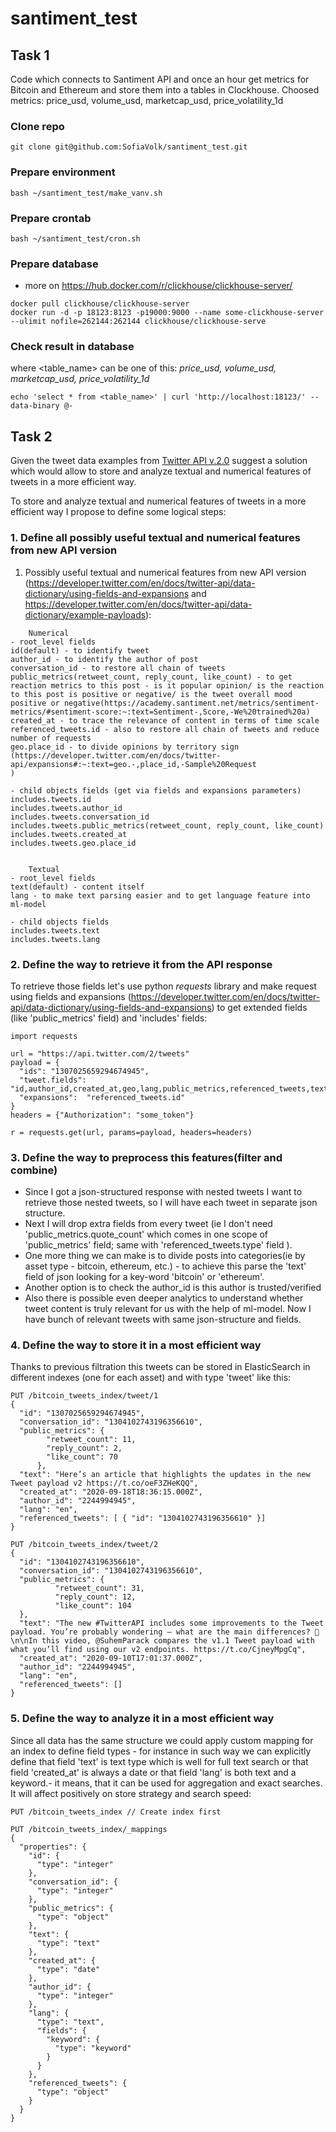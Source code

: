 # santiment_test

## Task 1
Code which connects to Santiment API and once an hour get metrics for Bitcoin and Ethereum and store them into a tables in Clockhouse. 
Choosed metrics: price_usd, volume_usd, marketcap_usd, price_volatility_1d

### Clone repo 
```
git clone git@github.com:SofiaVolk/santiment_test.git
```
### Prepare environment
```
bash ~/santiment_test/make_vanv.sh
```
### Prepare crontab
```
bash ~/santiment_test/cron.sh
```
### Prepare database
- more on https://hub.docker.com/r/clickhouse/clickhouse-server/
```
docker pull clickhouse/clickhouse-server
docker run -d -p 18123:8123 -p19000:9000 --name some-clickhouse-server --ulimit nofile=262144:262144 clickhouse/clickhouse-serve
```


### Check result in database
where <table_name> can be one of this: *price_usd, volume_usd, marketcap_usd, price_volatility_1d*
```
echo 'select * from <table_name>' | curl 'http://localhost:18123/' --data-binary @-
```


## Task 2
Given the tweet data examples from [Twitter API v.2.0](https://developer.twitter.com/en/docs/twitter-api/data-dictionary/example-payloads) suggest a solution which would allow to store and analyze textual and numerical features of tweets in a more efficient way.

To store and analyze textual and numerical features of tweets in a more efficient way I propose to define some logical steps:

### 1. Define all possibly useful textual and numerical features from new API version
1. Possibly useful textual and numerical features from new API version 
(https://developer.twitter.com/en/docs/twitter-api/data-dictionary/using-fields-and-expansions
and
https://developer.twitter.com/en/docs/twitter-api/data-dictionary/example-payloads):
```
	Numerical
- root_level fields 
id(default) - to identify tweet
author_id - to identify the author of post
conversation_id - to restore all chain of tweets
public_metrics(retweet_count, reply_count, like_count) - to get reaction metrics to this post - is it popular opinion/ is the reaction to this post is positive or negative/ is the tweet overall mood positive or negative(https://academy.santiment.net/metrics/sentiment-metrics/#sentiment-score:~:text=Sentiment-,Score,-We%20trained%20a)
created_at - to trace the relevance of content in terms of time scale
referenced_tweets.id - also to restore all chain of tweets and reduce number of requests
geo.place_id - to divide opinions by territory sign (https://developer.twitter.com/en/docs/twitter-api/expansions#:~:text=geo.-,place_id,-Sample%20Request
)

- child objects fields (get via fields and expansions parameters)
includes.tweets.id
includes.tweets.author_id
includes.tweets.conversation_id
includes.tweets.public_metrics(retweet_count, reply_count, like_count)
includes.tweets.created_at
includes.tweets.geo.place_id 


	Textual
- root_level fields
text(default) - content itself
lang - to make text parsing easier and to get language feature into ml-model

- child objects fields
includes.tweets.text
includes.tweets.lang
```

### 2. Define the way to retrieve it from the API response
To retrieve those fields let's use python *requests* library and make request using fields and expansions (https://developer.twitter.com/en/docs/twitter-api/data-dictionary/using-fields-and-expansions) to get extended fields (like 'public_metrics' field) and 'includes' fields:
```
import requests

url = "https://api.twitter.com/2/tweets"
payload = {
  "ids": "1307025659294674945",
  "tweet.fields": "id,author_id,created_at,geo,lang,public_metrics,referenced_tweets,text",
  "expansions":  "referenced_tweets.id"
}
headers = {"Authorization": "some_token"}

r = requests.get(url, params=payload, headers=headers)
```

### 3. Define the way to preprocess this features(filter and combine)
- Since I got a json-structured response with nested tweets I want to retrieve those nested tweets, so I will have each tweet in separate json structure. 
- Next I will drop extra fields from every tweet (ie I don't need 'public_metrics.quote_count' which comes in one scope of 'public_metrics' field; same with 'referenced_tweets.type' field ). 
- One more thing we can make is to divide posts into categories(ie by asset type - bitcoin, ethereum, etc.) - to achieve this parse the 'text' field of json looking for a key-word 'bitcoin' or 'ethereum'.
- Another option is to check the author_id is this author is trusted/verified
- Also there is possible even deeper analytics to understand whether tweet content is truly relevant for us with the help of ml-model. 
Now I have bunch of relevant tweets with same json-structure and fields.

### 4. Define the way to store it in a most efficient way
Thanks to previous filtration this tweets can be stored in ElasticSearch in different indexes (one for each asset) and with type 'tweet' like this:
```
PUT /bitcoin_tweets_index/tweet/1
{
  "id": "1307025659294674945",
  "conversation_id": "1304102743196356610",
  "public_metrics": {
        "retweet_count": 11,
        "reply_count": 2,
        "like_count": 70
      },
  "text": "Here’s an article that highlights the updates in the new Tweet payload v2 https://t.co/oeF3ZHeKQQ",
  "created_at": "2020-09-18T18:36:15.000Z",
  "author_id": "2244994945",
  "lang": "en",
  "referenced_tweets": [ { "id": "1304102743196356610" }]
}

PUT /bitcoin_tweets_index/tweet/2
{
  "id": "1304102743196356610",
  "conversation_id": "1304102743196356610",
  "public_metrics": {
          "retweet_count": 31,
          "reply_count": 12,
          "like_count": 104
  },
  "text": "The new #TwitterAPI includes some improvements to the Tweet payload. You’re probably wondering — what are the main differences? 🧐\n\nIn this video, @SuhemParack compares the v1.1 Tweet payload with what you’ll find using our v2 endpoints. https://t.co/CjneyMpgCq",
  "created_at": "2020-09-10T17:01:37.000Z",
  "author_id": "2244994945",
  "lang": "en",
  "referenced_tweets": []
}
```

### 5. Define  the way to analyze it in a most efficient way
Since all data has the same structure we could apply custom mapping for an index to define field types - for instance in such way we can explicitly define that field 'text' is text type which is well for full text search or that field 'created_at' is always a date or that field 'lang' is both text and a keyword.- it means, that it can be used for aggregation and exact searches. It will affect positively on store strategy and search speed:
```
PUT /bitcoin_tweets_index // Create index first

PUT /bitcoin_tweets_index/_mappings
{
  "properties": {
    "id": {
      "type": "integer"
    },
    "conversation_id": {
      "type": "integer"
    },
    "public_metrics": {
      "type": "object"
    },
    "text": {
      "type": "text"
    },
    "created_at": {
      "type": "date"
    },
    "author_id": {
      "type": "integer"
    },
    "lang": {
      "type": "text",
      "fields": {
        "keyword": {
          "type": "keyword"
        }
      }
    },
    "referenced_tweets": {
      "type": "object"
    }
  }
}
```

